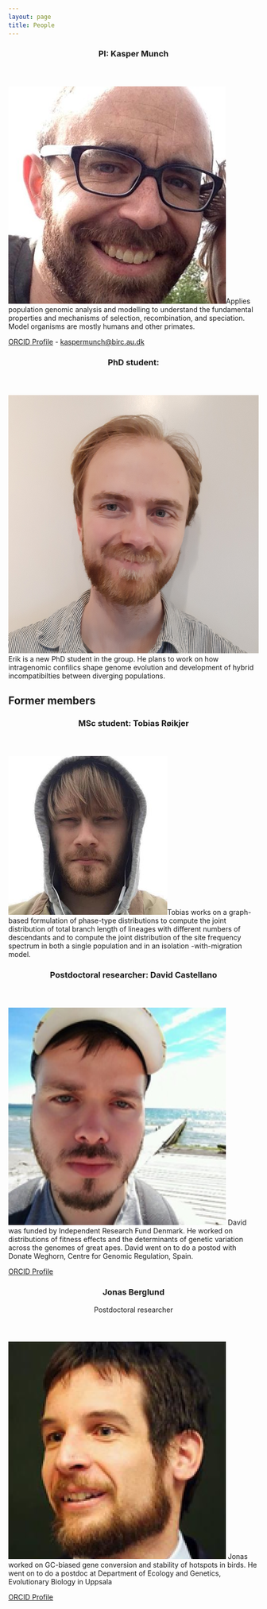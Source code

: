 ```yaml
---
layout: page
title: People
---
```


<header>
    <h3>PI: Kasper Munch</h3>
</header>

<p><span class="image left"><img src="images/kasper.jpg" /></span>Applies population genomic analysis and modelling to understand the fundamental properties and mechanisms of selection, recombination, and speciation. Model organisms are mostly humans and other primates.</p>

[ORCID Profile](https://orcid.org/0000-0003-2880-6252) - 
[kaspermunch@birc.au.dk](mailto:kaspermunch@birc.au.dk)

<header>
    <h3>PhD student: </h3>
</header>

<p><span class="image left"><img src="images/erik.jpg" /></span>Erik is a new PhD student in the group. He plans to work on how intragenomic confilics shape genome evolution and development of hybrid incompatibilties between diverging populations.</p>

## Former members

<header>
    <h3>MSc student: Tobias Røikjer</h3>
</header>

<p><span class="image left"><img src="images/tobias.png" /></span>Tobias works on a graph-based formulation of phase-type distributions to compute the joint distribution of total branch length of lineages with different numbers of descendants and to compute the joint distribution of the site frequency spectrum in both a single population and in an isolation -with-migration model.</p>


<header>
    <h3>Postdoctoral researcher: David Castellano</h3>
</header>

<p><span class="image left"><img src="images/david_castellano3.png" /></span> David was funded by Independent Research Fund Denmark. He worked on distributions of fitness effects and the determinants of genetic variation across the genomes of great apes. David went on to do a postod with Donate Weghorn, Centre for Genomic Regulation, Spain.</p>

[ORCID Profile](https://orcid.org/0000-0001-8778-6007)


<header>
    <h3>Jonas Berglund</h3>
    <p>Postdoctoral researcher</p>
</header>

<p><span class="image left"><img src="images/jonas_berglund2.png" /></span> Jonas worked on GC-biased gene conversion and stability of hotspots in birds. He went on to do a postdoc at Department of Ecology and Genetics, Evolutionary Biology in Uppsala </p>

[ORCID Profile](http://orcid.org/)